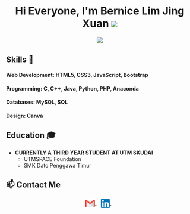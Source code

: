 <!DOCTYPE html>
<html lang="en">
<head>
  <meta charset="UTF-8">
  <meta http-equiv="X-UA-Compatible" content="IE=edge">
  <meta name="viewport" content="width=device-width, initial-scale=1.0">
</head>
<body>
  
  <h1 align="center"><b>Hi Everyone, I'm Bernice Lim Jing Xuan </b><img src="https://media.giphy.com/media/hvRJCLFzcasrR4ia7z/giphy.gif" width="35"></h1>
  <!--  -->
  <p align="center">
    <a href="https://github.com/DenverCoder1/readme-typing-svg"><img src="https://readme-typing-svg.herokuapp.com?font=Time+New+Roman&color=cyan&size=25&center=true&vCenter=true&width=600&height=100&lines=22+Years+Old;Currently+Studying+In+UTM,;Data+Engineering+Student,;Active+Learner/Researcher,;Love+to+Explore+✨"></a>
  </p>

## Skills 💼
#### Web Development: HTML5, CSS3, JavaScript, Bootstrap

#### Programming: C, C++, Java, Python, PHP, Anaconda

#### Databases: MySQL, SQL

#### Design: Canva

## Education 🎓 

- **CURRENTLY A THIRD YEAR STUDENT AT UTM SKUDAI**
  - UTMSPACE Foundation
  - SMK Dato Penggawa Timur

## 📫 Contact Me
<p align="center">
  <a href="mailto: bernicelimjingxuan@gmail.com" >
    <img align="center" | Gmail" width="26px" src="https://github.com/SatYu26/SatYu26/blob/master/Assets/Gmail.svg" />
  </a> &nbsp;&nbsp;

  <a href="https://www.linkedin.com/in/bernice-lim-jing-xuan-2a339b1b8/" target="_blank">
    <img align="center"  | Linkedin" width="24px" src="https://github.com/SatYu26/SatYu26/blob/master/Assets/Linkedin.svg" />
  </a> &nbsp;&nbsp;


